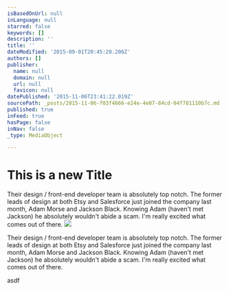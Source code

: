 ```yaml
---
isBasedOnUrl: null
inLanguage: null
starred: false
keywords: []
description: ''
title: ''
dateModified: '2015-09-01T20:45:20.206Z'
authors: []
publisher:
  name: null
  domain: null
  url: null
  favicon: null
datePublished: '2015-11-06T23:41:22.019Z'
sourcePath: _posts/2015-11-06-f03f4666-e24e-4e07-84cd-04f781110b7c.md
published: true
inFeed: true
hasPage: false
inNav: false
_type: MediaObject

---
```

# This is a new Title

Their design / front-end developer team is absolutely top notch. The former leads of design at both Etsy and Salesforce just joined the company last month, Adam Morse and Jackson Black. Knowing Adam (haven't met Jackson) he absolutely wouldn't abide a scam. I'm really excited what comes out of there.
![](https://the-grid-user-content.s3-us-west-2.amazonaws.com/9f576ff5-95e2-43c3-8b40-837fd6bde6f8.JPG)

Their design / front-end developer team is absolutely top notch. The former leads of design at both Etsy and Salesforce just joined the company last month, Adam Morse and Jackson Black. Knowing Adam (haven't met Jackson) he absolutely wouldn't abide a scam. I'm really excited what comes out of there.

asdf